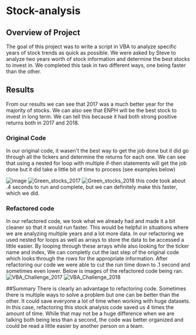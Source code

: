 # Stock-analysis

## Overview of Project
The goal of this project was to write a script in VBA to analyze specific years of stock trends as quick as possible. We were asked by Steve to analyze two years worth of stock information and determine the best stocks to invest in. We completed this task in two different ways, one being faster than the other.

## Results
From our results we can see that 2017 was a much better year for the majority of stocks. We can also see that ENPH will be the best stock to invest in long term. We can tell this because it had both strong positive returns both in 2017 and 2018. 
### Original Code
In our original code, it wasen't the best way to get the job done but it did go through all the tickers and determine the returns for each one. We can see that using a nested for loop with multiple if-then statements will get the job done but it did take a little bit of time to process (see examples below)

![image](https://user-images.githubusercontent.com/109539205/185936526-8b8b08bc-9b18-41de-b13c-cc6b5dec4f3b.png)
![Green_stocks_2017](https://user-images.githubusercontent.com/109539205/185936608-2850fde0-455c-456f-af8e-93394a1ccfa6.png)
![Green_stocks_2018](https://user-images.githubusercontent.com/109539205/185936630-98fde30c-0304-422c-8ba6-c9244994ea9b.png)
this code took about .4 seconds to run and complete, but we can definitely make this faster, which we did. 

### Refactored code
In our refactored code, we took what we already had and made it a bit cleaner so that it would run faster. This would be helpful in situations where we are analyzing multiple years and a lot more data. In our refactoring we used nested for loops as well as arrays to store the data to be accessed a little easier. By looping through these arrays while also looking for the ticker name and index, We can completly cut the last step of the original code which looks through the rows for the appropriate information. After refactoring our code we were able to cut the run time down to .1 second and sometimes even lower. Below is images of the refactored code being ran.![VBA_Challenge_2017](https://user-images.githubusercontent.com/109539205/185938795-8f2bcdeb-f600-443a-a0c1-3c8ead243813.png)
![VBA_Challenge_2018](https://user-images.githubusercontent.com/109539205/185938812-70a02f87-a6da-429d-9fed-b792d305d474.png)

##Summary
There is clearly an advantage to refactoring code. Sometimes there is multiple ways to solve a problem but one can be better than the other. It could save everyone a lot of time when working with huge datasets. In this case, refactoring this stock analysis code saved us 4 times the amount of time. While that may not be a huge difference when we are talking both being less than a second, the code was better organized and could be read a little easier by another person on a team.
